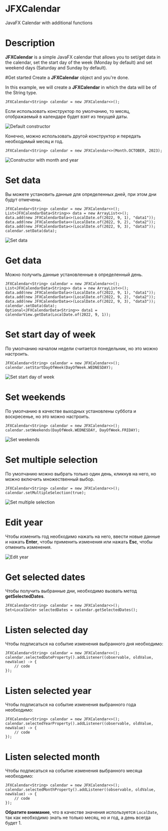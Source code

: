 # JFXCalendar
JavaFX Calendar with additional functions

# Description
**JFXCalendar** is a simple JavaFX calendar that allows you to set/get data in the calendar, 
set the start day of the week (Monday by default) and set weekend days (Saturday and Sunday by default).

#Get started
Create a **JFXCalendar** object and you're done.

In this example, we will create a **JFXCalendar** in which the data will be of the String type.

```
JFXCalendar<String> calendar = new JFXCalendar<>();
```

Если использовать конструктор по умолчанию, то месяц, отображаемый в календаре будет взят из текущей даты.

![Default constructor](https://i.imgur.com/qSwO1Ta.png)

Конечно, можно использовать другой конструктор и передать необходимый месяц и год.

```
JFXCalendar<String> calendar = new JFXCalendar<>(Month.OCTOBER, 2023);
```

![Constructor with month and year](https://i.imgur.com/qAd2LA4.png)

# Set data
Вы можете установить данные для определенных дней, при этом дни будут отмечены.

```
JFXCalendar<String> calendar = new JFXCalendar<>();
List<JFXCalendarData<String>> data = new ArrayList<>();
data.add(new JFXCalendarData<>(LocalDate.of(2022, 9, 1), "data1"));
data.add(new JFXCalendarData<>(LocalDate.of(2022, 9, 2), "data2"));
data.add(new JFXCalendarData<>(LocalDate.of(2022, 9, 3), "data3"));
calendar.setData(data);
```

![Set data](https://i.imgur.com/NGgrB44.png)

# Get data
Можно получить данные установленные в определенный день.

```
JFXCalendar<String> calendar = new JFXCalendar<>();
List<JFXCalendarData<String>> data = new ArrayList<>();
data.add(new JFXCalendarData<>(LocalDate.of(2022, 9, 1), "data1"));
data.add(new JFXCalendarData<>(LocalDate.of(2022, 9, 2), "data2"));
data.add(new JFXCalendarData<>(LocalDate.of(2022, 9, 3), "data3"));
calendar.setData(data);
Optional<JFXCalendarData<String>> data1 = calendarView.getData(LocalDate.of(2022, 9, 1));
```

# Set start day of week
По умолчанию началом недели считается понедельник, но это можно настроить.

```
JFXCalendar<String> calendar = new JFXCalendar<>();
calendar.setStartDayOfWeek(DayOfWeek.WEDNESDAY);
```

![Set start day of week](https://i.imgur.com/VkpMXtV.png)

# Set weekends
По умолчанию в качестве выходных установлены суббота и воскресенье, но это можно настроить.

```
JFXCalendar<String> calendar = new JFXCalendar<>();
calendar.setWeekends(DayOfWeek.WEDNESDAY, DayOfWeek.FRIDAY);
```

![Set weekends](https://i.imgur.com/n77wvKM.png)

# Set multiple selection
По умолчанию можно выбрать только один день, кликнув на него, но можно включить множественный выбор.

```
JFXCalendar<String> calendar = new JFXCalendar<>();
calendar.setMultipleSelection(true);
```

![Set multiple selection](https://i.imgur.com/svlhg4t.png)

# Edit year
Чтобы изменить год необходимо нажать на него, ввести новые данные и нажать **Enter**, чтобы применить изменения
или нажать **Esc**, чтобы отменить изменения.

![Edit year](https://i.imgur.com/miKPIDT.png)

# Get selected dates
Чтобы получить выбранные дни, необходимо вызвать метод **getSelectedDates**.

```
JFXCalendar<String> calendar = new JFXCalendar<>();
Set<LocalDate> selectedDates = calendar.getSelectedDates();
```

# Listen selected day
Чтобы подписаться на событие изменения выбранного дня необходимо:

```
JFXCalendar<String> calendar = new JFXCalendar<>();
calendar.selectedDateProperty().addListener((observable, oldValue, newValue) -> {
    // code
});
```

# Listen selected year
Чтобы подписаться на событие изменения выбранного года необходимо:

```
JFXCalendar<String> calendar = new JFXCalendar<>();
calendar.selectedYearProperty().addListener((observable, oldValue, newValue) -> {
    // code
});
```

# Listen selected month
Чтобы подписаться на событие изменения выбранного месяца необходимо:

```
JFXCalendar<String> calendar = new JFXCalendar<>();
calendar.selectedMonthProperty().addListener((observable, oldValue, newValue) -> {
    // code
});
```

**Обратите внимание**, что в качестве значения используется `LocalDate`, 
так как необходимо знать не только месяц, но и год, а день всегда будет 1.